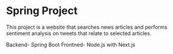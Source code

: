 # Spring Project

This project is a website that searches news articles and performs sentiment analysis on tweets that relate to selected articles.

Backend- Spring Boot
Frontned- Node.js with Next.js